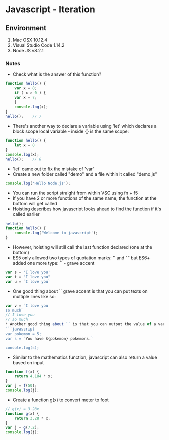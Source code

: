 # Javascript - Iteration

## Environment

1. Mac OSX 10.12.4
2. Visual Studio Code 1.14.2
3. Node JS v8.2.1

### Notes

* Check what is the answer of this function?
```javascript
function hello() {
	var x = 8;
	if ( x > 0 ) {
	var x = 7;
	}
	console.log(x);
}
hello();	// 7
```
* There's another way to declare a variable using 'let' which declares a block scope local variable - inside {} is the same scope:
```javascript
function hello() {
	let x = 8
}
console.log(x);
hello();	// 8
```
* 'let' came out to fix the mistake of 'var'
* Create a new folder called "demo" and a file within it called "demo.js"
```javascript
console.log('Hello Node.js');
```
* You can run the script straight from within VSC using fn + f5
* If you have 2 or more functions of the same name, the function at the bottom will get called
* Hoisting describes how javascript looks ahead to find the function if it's called earlier
```javascript
hello();
function hello() {
    console.log('Welcome to javascript');
}
```
* However, hoisting will still call the last function declared (one at the bottom) 
* ES5 only allowed two types of quotation marks: '' and "" but ES6+ added one more type: `` - grave accent
```javascript
var s = 'I love you'
var t = "I love you"
var u = `I love you`
```
* One good thing about `` grave accent is that you can put texts on multiple lines like so:
```javascript
var v = `I love you
so much`
// I love you
// so much
* Another good thing about `` is that you can output the value of a variable within the string:
```javascript
var pokemon = 5;
var s = `You have ${pokemon} pokemons.`

console.log(s);
```
* Similar to the mathematics function, javascript can also return a value based on input
```javascript
function f(x) {
	return 4.184 * x;
}
var j = f(50);
console.log(j);
```
* Create a function g(x) to convert meter to foot
```javascript
// g(x) = 3.28x
function g(x) {
	return 3.28 * x;
}
var j = g(7.2);
console.log(j);
```






